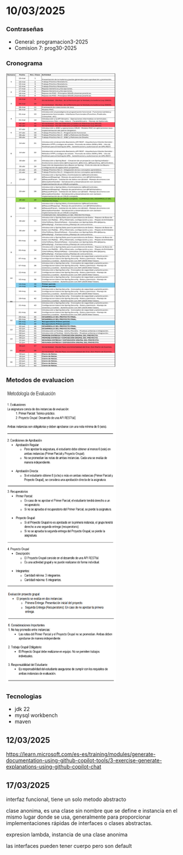 # 10/03/2025

### Contraseñas

- General: programacion3-2025
- Comision 7: prog30-2025

### Cronograma

<img src="/P-III/img/crono-progra-III.png" alt="cronograma programacion III 2025" width="300" height="800">

### Metodos de evaluacion

<img src="/P-III/img/met-eval-progra-III.png" alt="metodologia de evaluacion programacion III 2025" width="300" height="800">

### Tecnologias

- jdk 22
- mysql workbench
- maven

## 12/03/2025

https://learn.microsoft.com/es-es/training/modules/generate-documentation-using-github-copilot-tools/3-exercise-generate-explanations-using-github-copilot-chat

## 17/03/2025

interfaz funcional, tiene un solo metodo abstracto

clase anonima, es una clase sin nombre que se define e instancia en el mismo lugar donde se usa, generalmente para proporcionar implementaciones rápidas de interfaces o clases abstractas.

expresion lambda, instancia de una clase anonima

las interfaces pueden tener cuerpo pero son default

